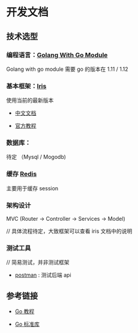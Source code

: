 # 开发文档

## 技术选型

### 编程语言：[Golang With Go Module](https://golang.org/)

Golang with go module 需要 go 的版本在 1.11 / 1.12 

### 基本框架：[Iris](https://iris-go.com/)

使用当前的最新版本

- [中文文档](https://learnku.com/docs/iris-go/10)

- [官方教程](https://docs.iris-go.com/)

### 数据库：

待定 （Mysql / Mogodb)

### 缓存 [Redis](https://github.com/go-redis/redis)

主要用于缓存 session

### 架构设计

MVC (Router -> Controller -> Services -> Model)

// 具体流程待定，大致框架可以查看 iris 文档中的说明


### 测试工具
// 简易测试，并非测试框架

- [postman](https://www.getpostman.com/) : 测试后端 api


## 参考链接

- [Go 教程](https://go.wuhaolin.cn/)

- [Go 标准库](https://books.studygolang.com/The-Golang-Standard-Library-by-Example/)